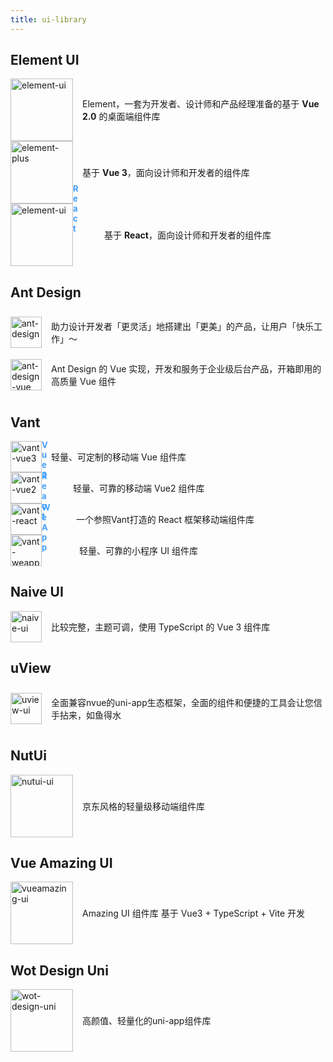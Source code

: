 ```yaml
---
title: ui-library
---
```


## Element UI

<div class="introduce">
  <a href="https://element.eleme.cn/#/zh-CN" target="_blank">
    <img src="/assets/element-ui-logo.svg" alt="element-ui" width="100" height="100">
  </a>
  <p> Element，一套为开发者、设计师和产品经理准备的基于 <strong>Vue 2.0</strong> 的桌面端组件库</p>
</div>


<div class="introduce">
  <a href="https://element-plus.org/zh-CN" target="_blank">
    <img src="/assets/element-plus-logo.svg" alt="element-plus" width="100" height="100">
  </a>
  <p> 基于 <strong>Vue 3</strong>，面向设计师和开发者的组件库</p>
</div>


<div class="introduce ele-react">
  <a href="https://elemefe.github.io/element-react/#/zh-CN/quick-start" target="_blank">
    <img src="/assets/element-ui-logo.svg" alt="element-ui" width="100" height="100">
  </a>
  <p> 基于 <strong>React</strong>，面向设计师和开发者的组件库</p>
</div>


## Ant Design

<div class="introduce">
  <a href="https://ant-design.antgroup.com/index-cn" target="_blank">
    <img src="/assets/ant-design-logo.svg" alt="ant-design" width="50" height="50">
  </a>
  <p> 助力设计开发者「更灵活」地搭建出「更美」的产品，让用户「快乐工作」～</p>
</div>


<div class="introduce">
  <a href="https://www.antdv.com/docs/vue/introduce-cn" target="_blank">
    <img src="/assets/ant-design-vue-logo.svg" alt="ant-design-vue" width="50" height="50">
  </a>
  <p> Ant Design 的 Vue 实现，开发和服务于企业级后台产品，开箱即用的高质量 Vue 组件</p>
</div>


## Vant

<div class="introduce">
  <a href="https://vant-ui.github.io/vant/#/zh-CN" target="_blank">
    <img src="/assets/vant-logo.png" alt="vant-vue3" width="50" height="50">
  </a>
  <p> 轻量、可定制的移动端 Vue 组件库</p>
</div>

<div class="introduce vant-2">
  <a href="https://vant-ui.github.io/vant/v2/#/zh-CN" target="_blank">
    <img src="/assets/vant-logo.png" alt="vant-vue2" width="50" height="50">
  </a>
  <p> 轻量、可靠的移动端 Vue2 组件库</p>
</div>

<div class="introduce vant-react">
  <a href="https://github.com/3lang3/react-vant" target="_blank">
    <img src="/assets/vant-logo.png" alt="vant-react" width="50" height="50">
  </a>
  <p> 一个参照Vant打造的 React 框架移动端组件库</p>
</div>

<div class="introduce vant-weapp">
  <a href="https://vant-ui.github.io/vant-weapp/#/home" target="_blank">
    <img src="/assets/vant-logo.png" alt="vant-weapp" width="50" height="50">
  </a>
  <p> 轻量、可靠的小程序 UI 组件库</p>
</div>

## Naive UI

<div class="introduce">
  <a href="https://www.naiveui.com/zh-CN/light" target="_blank">
    <img src="/assets/naive-logo.svg" alt="naive-ui" width="50" height="50">
  </a>
  <p> 比较完整，主题可调，使用 TypeScript 的 Vue 3 组件库</p>
</div>

## uView

<div class="introduce">
  <a href="https://uviewui.com" target="_blank">
    <img src="/assets/uview-logo.png" alt="uview-ui" width="50" height="50">
  </a>
  <p> 全面兼容nvue的uni-app生态框架，全面的组件和便捷的工具会让您信手拈来，如鱼得水</p>
</div>

## NutUi

<div class="introduce">
  <a href="https://nutui.jd.com" target="_blank">
    <img src="/assets/nutui-logo.png" alt="nutui-ui" width="100" height="100">
  </a>
  <p> 京东风格的轻量级移动端组件库</p>
</div>


## Vue Amazing UI

<div class="introduce">
  <a href="https://themusecatcher.github.io/vue-amazing-ui" target="_blank">
    <img src="/assets/vueamazingui-logo.svg" alt="vueamazing-ui" width="100" height="100">
  </a>
  <p> Amazing UI 组件库 基于 Vue3 + TypeScript + Vite 开发</p>
</div>


## Wot Design Uni

<div class="introduce">
  <a href="https://wot-design-uni.netlify.app" target="_blank">
    <img src="/assets/wot-design-uni-logo.png" alt="wot-design-uni" width="100" height="100">
  </a>
  <p> 高颜值、轻量化的uni-app组件库</p>
</div>



<style>
.introduce {
  display: flex;
  align-items: center;
  gap: 15px;

  img {
    margin: 0 !important;
    border: 0 !important;
  }
}

.ele-react {
  gap: 50px;

  a:after {
    margin-top: -32px !important;
    float: right;
    content: 'React';
    font-size: 13px;
    font-weight: bold;
    width: 0 !important;
    height: 0 !important;
    background: transparent !important;
    mask-image: none !important;
    color: #409eff !important;
  }
}

.vant-2 {
  gap: 50px;

  a:after {
    margin-top: -52px !important;
    float: right;
    content: 'Vue2';
    font-size: 13px;
    font-weight: bold;
    width: 0 !important;
    height: 0 !important;
    background: transparent !important;
    mask-image: none !important;
    color: #409eff !important;
  }
}

.vant-react {
  gap: 55px;

  a:after {
    margin-top: -52px !important;
    float: right;
    content: 'React';
    font-size: 13px;
    font-weight: bold;
    width: 0 !important;
    height: 0 !important;
    background: transparent !important;
    mask-image: none !important;
    color: #409eff !important;
  }
}

.vant-weapp {
  gap: 60px;

  a:after {
    margin-top: -52px !important;
    float: right;
    content: 'WeApp';
    font-size: 13px;
    font-weight: bold;
    width: 0 !important;
    height: 0 !important;
    background: transparent !important;
    mask-image: none !important;
    color: #409eff !important;
  }
}

</style>